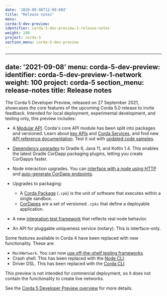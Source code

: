 ```yaml
---
date: '2020-09-08T12:00:00Z'
title: "Release notes"
menu:
corda-5-dev-preview:
identifier: corda-5-dev-preview-1-release-notes
weight: 100
project: corda-5
section_menu: corda-5-dev-preview
---
```

---
date: '2021-09-08'
menu:
corda-5-dev-preview:
identifier: corda-5-dev-preview-1-network
weight: 100
project: corda-5
section_menu: release-notes
title: Release notes
---

The Corda 5 Developer Preview, released on 27 September 2021, showcases the core features of the upcoming Corda 5.0 release to invite feedback. Intended for local deployment, experimental development, and testing only, this preview includes:

- A [Modular API](xxx). Corda's core API module has been split into packages and versioned. Learn about [key APIs](xxx) and [Corda Services](xxx), and find new [API reference documentation](xxx). Test it out with [updated code samples](xxx).

- [Dependency upgrades](xxx) to Gradle 6, Java 11, and Kotlin 1.4. This enables the latest Gradle CorDapp packaging plugins, letting you create CorDapps faster.

- Node interaction upgrades. You can [interface with a node using HTTP](xxx) and [auto-generate CorDapp endpoints](xxx).

- Upgrades to packaging:
  - A [Corda Package](xxx) (`.cpk`) is the unit of software that executes within a single sandbox.
  - [CorDapps](xxx) are a set of versioned `.cpks` that define a deployable application.

- A new [integration test framework](xxx) that reflects real node behavior.

- An API for pluggable uniqueness service (notary). This is interface-only.


Some features available in Corda 4 have been replaced with new functionality. These are:

- `MockNetwork`. You can now [use off-the-shelf testing frameworks](xxx).
- Crash shell. This has been replaced with the [Node CLI](xxx).
- Driver DSL. This has been replaced with the [Corda CLI](xxx).

This preview is not intended for commercial deployment, so it does not contain the functionality to create live networks.

See the [Corda 5 Developer Preview overview](xxx) for more details.

